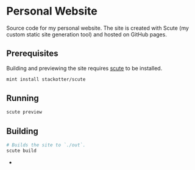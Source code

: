 # Personal Website

Source code for my personal website. The site is created with Scute (my custom static site generation tool) and hosted on GitHub pages.

## Prerequisites

Building and previewing the site requires [scute](https://github.com/stackotter/scute) to be installed.

```sh
mint install stackotter/scute
```

## Running

```sh
scute preview
```

## Building

```sh
# Builds the site to `./out`.
scute build
```
- 

